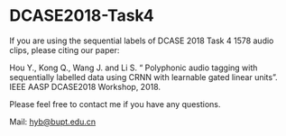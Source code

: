 # DCASE2018-Task4

If you are using the sequential labels of DCASE 2018 Task 4 1578 audio clips, please citing our paper:

Hou Y., Kong Q., Wang J. and Li S. “
Polyphonic audio tagging with sequentially labelled data using CRNN with learnable gated linear units”. IEEE AASP DCASE2018 Workshop, 2018.

Please feel free to contact me if you have any questions.

Mail: hyb@bupt.edu.cn

